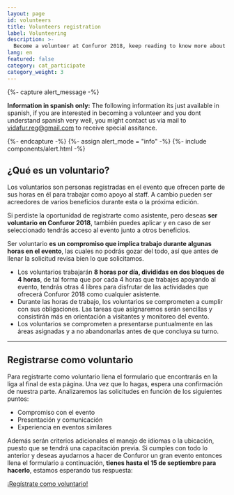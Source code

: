 ```yaml
---
layout: page
id: volunteers
title: Volunteers registration
label: Volunteering
description: >-
  Become a volunteer at Confuror 2018, keep reading to know more about (information in Spanish).
lang: en
featured: false
category: cat_participate
category_weight: 3
---
```


{%- capture alert_message -%}
  <p><b>Information in spanish only:</b> The following information its just available in spanish, if you are interested in becoming a volunteer and you dont understand spanish very well, you might contact us via mail to <a href="mailto:vidafur.reg@gmail.com">vidafur.reg@gmail.com</a> to receive special assitance.</p>
{%- endcapture -%}
{%- assign alert_mode = "info" -%}
{%- include components/alert.html -%}

## ¿Qué es un voluntario?

Los voluntarios son personas registradas en el evento que ofrecen parte de sus horas en él para trabajar como apoyo al staff. A cambio pueden ser acreedores de varios beneficios durante esta o la próxima edición.

Si perdiste la oportunidad de registrarte como asistente, pero deseas **ser voluntario en Confuror 2018**, también puedes aplicar y en caso de ser seleccionado tendrás acceso al evento junto a otros beneficios.

Ser voluntario **es un compromiso que implica trabajo durante algunas horas en el evento**, las cuales no podrás gozar del todo, así que antes de llenar la solicitud revisa bien lo que solicitamos.

- Los voluntarios trabajarán **8 horas por día, divididas en dos bloques de 4 horas**, de tal forma que por cada 4 horas que trabajes apoyando al evento, tendrás otras 4 libres para disfrutar de las actividades que ofrecerá Confuror 2018 como cualquier asistente.
- Durante las horas de trabajo, los voluntarios se comprometen a cumplir con sus obligaciones. Las tareas que asignaremos serán sencillas y consistirán más en orientación a visitantes y monitoreo del evento.
- Los voluntarios se comprometen a presentarse puntualmente en las áreas asignadas y a no abandonarlas antes de que concluya su turno.

---

## Registrarse como voluntario

Para registrarte como voluntario llena el formulario que encontrarás en la liga al final de esta página. Una vez que lo hagas, espera una confirmación de nuestra parte. Analizaremos las solicitudes en función de los siguientes puntos:

- Compromiso con el evento
- Presentación y comunicación
- Experiencia en eventos similares

Además serán criterios adicionales el manejo de idiomas o la ubicación, puesto que se tendrá una capacitación previa. Si cumples con todo lo anterior y deseas ayudarnos a hacer de Confuror un gran evento entonces llena el formulario a continuación, **tienes hasta el 15 de septiembre para hacerlo**, estamos esperando tus respuesta:

<div class="registration__form-button-container">
  <a href="https://goo.gl/forms/bbtEMAdwNcfCJj5q2" class="registration__form-button" target="_blank">¡Regístrate como voluntario!</a>
</div>

